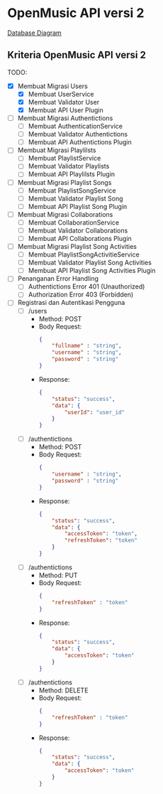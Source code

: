 # OpenMusic API versi 2

[Database Diagram](https://dbdiagram.io/d/63a2bfa999cb1f3b55a2b29e)

## Kriteria OpenMusic API versi 2
TODO:  
- [x] Membuat Migrasi Users
    - [x] Membuat UserService
    - [x] Membuat Validator User
    - [x] Membuat API User Plugin
- [ ] Membuat Migrasi Authentictions
    - [ ] Membuat AuthenticationService
    - [ ] Membuat Validator Authentictions
    - [ ] Membuat API Authentictions Plugin
- [ ] Membuat Migrasi Playlilsts
    - [ ] Membuat PlaylistService
    - [ ] Membuat Validator Playlists
    - [ ] Membuat API Playlilsts Plugin
- [ ] Membuat Migrasi Playlist Songs
    - [ ] Membuat PlaylistSongService
    - [ ] Membuat Validator Playlist Song
    - [ ] Membuat API Playlist Song Plugin
- [ ] Membuat Migrasi Collaborations
    - [ ] Membuat CollaborationService
    - [ ] Membuat Validator Collaborations
    - [ ] Membuat API Collaborations Plugin
- [ ] Membuat Migrasi Playlist Song Activities
    - [ ] Membuat PlaylistSongActivitieService
    - [ ] Membuat Validator Playlist Song Activities
    - [ ] Membuat API Playlist Song Activities Plugin
- [ ] Penanganan Error Handling
    - [ ] Authentictions Error 401 (Unauthorized)
    - [ ] Authorization Error 403 (Forbidden)

- [ ] Registrasi dan Autentikasi Pengguna
    - [ ] /users
        - Method: POST
        - Body Request:
            ```json
            {
                "fullname" : "string",
                "username" : "string",
                "password" : "string"
            }
            ```
        - Response: 
            ```json
            {
                "status": "success",
                "data": {
                    "userId": "user_id"
                }
            }
            ```
    - [ ] /authentictions
        - Method: POST
        - Body Request:
            ```json
            {
                "username" : "string",
                "password" : "string"
            }
            ```
        - Response: 
            ```json
            {
                "status": "success",
                "data": {
                    "accessToken": "token",
                    "refreshToken": "token"
                }
            }
            ```
    - [ ] /authentictions
        - Method: PUT
        - Body Request:
            ```json
            {
                "refreshToken" : "token"
            }
            ```
        - Response: 
            ```json
            {
                "status": "success",
                "data": {
                    "accessToken": "token"
                }
            }
            ```
    - [ ] /authentictions
        - Method: DELETE
        - Body Request:
            ```json
            {
                "refreshToken" : "token"
            }
            ```
        - Response: 
            ```json
            {
                "status": "success",
                "data": {
                    "accessToken": "token"
                }
            }
            ```